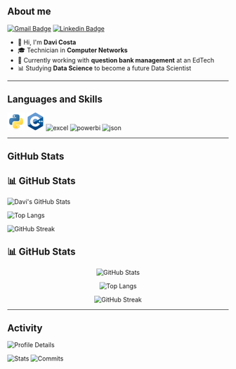 ## About me

[![Gmail Badge](https://img.shields.io/badge/-Gmail-c14438?style=flat&logo=Gmail&logoColor=white&link=mailto:dc1770832@gmail.com)](mailto:dc1770832@gmail.com)
[![Linkedin Badge](https://img.shields.io/badge/-Linkedin-blue?style=flat&logo=Linkedin&logoColor=white&link=https://www.linkedin.com/in/davicostas/)](https://www.linkedin.com/in/davicostas/)

- 👋 Hi, I'm **Davi Costa**  
- 🎓 Technician in **Computer Networks**  
- 🏢 Currently working with **question bank management** at an EdTech  
- 📊 Studying **Data Science** to become a future Data Scientist  

---

## Languages and Skills

<p align="left">
  <!-- Python -->
  <img src="https://raw.githubusercontent.com/devicons/devicon/master/icons/python/python-original.svg" alt="python" width="40" height="40"/>
  
  <!-- C++ -->
  <img src="https://raw.githubusercontent.com/devicons/devicon/master/icons/cplusplus/cplusplus-original.svg" alt="cplusplus" width="40" height="40"/>
  
  <!-- Excel -->
  <img src="https://img.icons8.com/color/48/000000/microsoft-excel-2019--v1.png" alt="excel" width="40" height="40"/>
  
  <!-- Power BI -->
  <img src="https://img.icons8.com/color/48/000000/power-bi.png" alt="powerbi" width="40" height="40"/>
  
  <!-- JSON -->
  <img src="https://img.icons8.com/material-outlined/48/ffffff/json.png" alt="json" width="40" height="40"/>
</p>

---

## GitHub Stats

<!-- Main stats -->
## 📊 GitHub Stats

![Davi's GitHub Stats](https://github-readme-stats.vercel.app/api?username=heyitsdavi&show_icons=true&theme=radical)

![Top Langs](https://github-readme-stats.vercel.app/api/top-langs/?username=heyitsdavi&layout=compact&theme=radical)

![GitHub Streak](https://streak-stats.demolab.com?user=heyitsdavi&theme=radical&border_radius=5)

## 📊 GitHub Stats

<p align="center">
  <img src="https://github-readme-stats.vercel.app/api?username=heyitsdavi&show_icons=true&theme=radical" alt="GitHub Stats" />
</p>

<p align="center">
  <img src="https://github-readme-stats.vercel.app/api/top-langs/?username=heyitsdavi&layout=compact&theme=radical" alt="Top Langs" />
</p>

<p align="center">
  <img src="https://streak-stats.demolab.com?user=heyitsdavi&theme=radical&border_radius=5" alt="GitHub Streak" />
</p>

---

## Activity

<!-- Profile summary card -->
![Profile Details](http://github-profile-summary-cards.vercel.app/api/cards/profile-details?username=davicostas&theme=github_dark)

<!-- Stats + Commits -->
![Stats](http://github-profile-summary-cards.vercel.app/api/cards/stats?username=davicostas&theme=github_dark)
![Commits](http://github-profile-summary-cards.vercel.app/api/cards/productive-time?username=davicostas&theme=github_dark&utcOffset=8)
